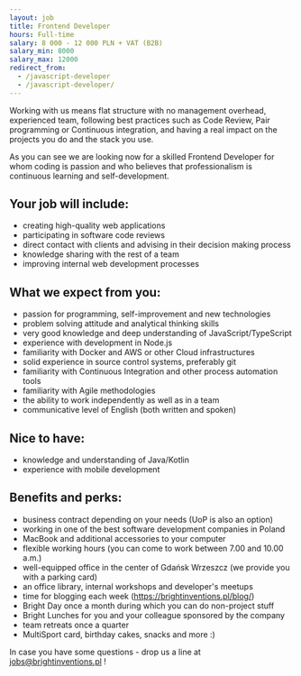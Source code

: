 ```yaml
---
layout: job
title: Frontend Developer
hours: Full-time
salary: 8 000 - 12 000 PLN + VAT (B2B)
salary_min: 8000
salary_max: 12000
redirect_from:
  - /javascript-developer
  - /javascript-developer/
---
```

Working with us means flat structure with no management overhead, experienced team, following best practices such as Code Review, Pair programming or Continuous integration, and having a real impact on the projects you do and the stack you use. 

As you can see we are looking now for a skilled Frontend Developer for whom coding is passion and who believes that professionalism is continuous learning and self-development. 

## Your job will include:

* creating high-quality web applications 
* participating in software code reviews
* direct contact with clients and advising in their decision making process 
* knowledge sharing with the rest of a team
* improving internal web development processes

## What we expect from you:

* passion for programming, self-improvement and new technologies
* problem solving attitude and analytical thinking skills 
* very good knowledge and deep understanding of JavaScript/TypeScript
* experience with development in Node.js 
* familiarity with Docker and AWS or other Cloud infrastructures 
* solid experience in source control systems, preferably git
* familiarity with Continuous Integration and other process automation tools 
* familiarity with Agile methodologies 
* the ability to work independently as well as in a team 
* communicative level of English (both written and spoken) 

## Nice to have:

* knowledge and understanding of Java/Kotlin 
* experience with mobile development 

## Benefits and perks:

* business contract depending on your needs (UoP is also an option)
* working in one of the best software development companies in Poland 
* MacBook and additional accessories to your computer 
* flexible working hours (you can come to work between 7.00 and 10.00 a.m.) 
* well-equipped office in the center of Gdańsk Wrzeszcz (we provide you with a parking card) 
* an office library, internal workshops and developer's meetups
* time for blogging each week (https://brightinventions.pl/blog/) &nbsp;
* Bright Day once a month during which you can do non-project stuff 
* Bright Lunches for you and your colleague sponsored by the company 
* team retreats once a quarter
* MultiSport card, birthday cakes, snacks and more :) 

In case you have some questions - drop us a line at jobs@brightinventions.pl !
